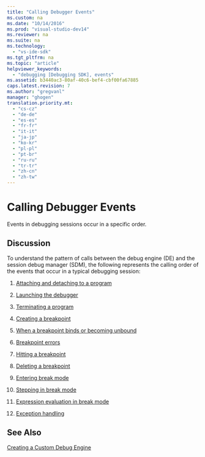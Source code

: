 ```yaml
---
title: "Calling Debugger Events"
ms.custom: na
ms.date: "10/14/2016"
ms.prod: "visual-studio-dev14"
ms.reviewer: na
ms.suite: na
ms.technology: 
  - "vs-ide-sdk"
ms.tgt_pltfrm: na
ms.topic: "article"
helpviewer_keywords: 
  - "debugging [Debugging SDK], events"
ms.assetid: b3440ac3-80af-40c6-bef4-cbf00fa67885
caps.latest.revision: 7
ms.author: "gregvanl"
manager: "ghogen"
translation.priority.mt: 
  - "cs-cz"
  - "de-de"
  - "es-es"
  - "fr-fr"
  - "it-it"
  - "ja-jp"
  - "ko-kr"
  - "pl-pl"
  - "pt-br"
  - "ru-ru"
  - "tr-tr"
  - "zh-cn"
  - "zh-tw"
---
```

# Calling Debugger Events
Events in debugging sessions occur in a specific order.  
  
## Discussion  
 To understand the pattern of calls between the debug engine (DE) and the session debug manager (SDM), the following represents the calling order of the events that occur in a typical debugging session:  
  
1.  [Attaching and detaching to a program](../extensibility/attaching-and-detaching-to-a-program.md)  
  
2.  [Launching the debugger](../extensibility/launching-the-debugger.md)  
  
3.  [Terminating a program](../extensibility/terminating-a-program.md)  
  
4.  [Creating a breakpoint](../extensibility/creating-a-breakpoint.md)  
  
5.  [When a breakpoint binds or becoming unbound](../extensibility/when-a-breakpoint-binds-or-becomes-unbound.md)  
  
6.  [Breakpoint errors](../extensibility/breakpoint-errors.md)  
  
7.  [Hitting a breakpoint](../extensibility/hitting-a-breakpoint.md)  
  
8.  [Deleting a breakpoint](../extensibility/deleting-a-breakpoint.md)  
  
9. [Entering break mode](../extensibility/entering-break-mode.md)  
  
10. [Stepping in break mode](../extensibility/stepping-in-break-mode.md)  
  
11. [Expression evaluation in break mode](../extensibility/expression-evaluation-in-break-mode.md)  
  
12. [Exception handling](../extensibility/exception-handling--visual-studio-sdk-.md)  
  
## See Also  
 [Creating a Custom Debug Engine](../extensibility/creating-a-custom-debug-engine.md)